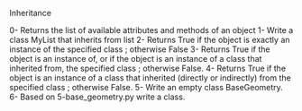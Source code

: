 Inheritance

0- Returns the list of available attributes and methods of an object
1- Write a class MyList that inherits from list
2- Returns True if the object is exactly an instance of the specified class ; otherwise False
3- Returns True if the object is an instance of, or if the object is an instance of a class that inherited from, the specified class ; otherwise False.
4- Returns True if the object is an instance of a class that inherited (directly or indirectly) from the specified class ; otherwise False.
5- Write an empty class BaseGeometry.
6- Based on 5-base_geometry.py write a class.
